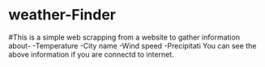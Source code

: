 # weather-Finder
#This is a simple web scrapping from a website to gather information about-
-Temperature
-City name
-Wind speed
-Precipitati
You can see the above information if you are connectd to internet. 
